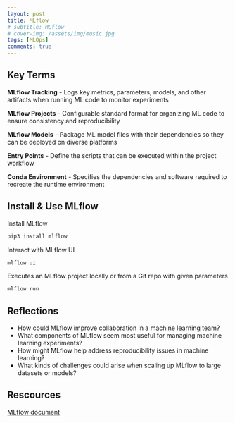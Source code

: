 ```yaml
---
layout: post
title: MLflow
# subtitle: MLflow
# cover-img: /assets/img/music.jpg
tags: [MLOps]
comments: true
---
```

<!-- this is the notes for Coursera MlOps of Duke University -->

## Key Terms

**MLflow Tracking** - Logs key metrics, parameters, models, and other artifacts when running ML code to monitor experiments

**MLflow Projects** - Configurable standard format for organizing ML code to ensure consistency and reproducibility

**MLflow Models** - Package ML model files with their dependencies so they can be deployed on diverse platforms

**Entry Points** - Define the scripts that can be executed within the project workflow

**Conda Environment** - Specifies the dependencies and software required to recreate the runtime environment

## Install & Use MLflow

Install MLflow
```python
pip3 install mlflow
```

Interact with MLflow UI
```python
mlflow ui
```

Executes an MLflow project locally or from a Git repo with given parameters
```python
mlflow run
```

## Reflections

- How could MLflow improve collaboration in a machine learning team?
- What components of MLflow seem most useful for managing machine learning experiments?
- How might MLflow help address reproducibility issues in machine learning? 
- What kinds of challenges could arise when scaling up MLflow to large datasets or models?

## Rescources

[MLflow document](https://mlflow.org/docs/latest/introduction/index.html)
